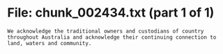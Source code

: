 ﻿# File: chunk_002434.txt (part 1 of 1)
```
We acknowledge the traditional owners and custodians of country throughout Australia and acknowledge their continuing connection to land, waters and community.
```

